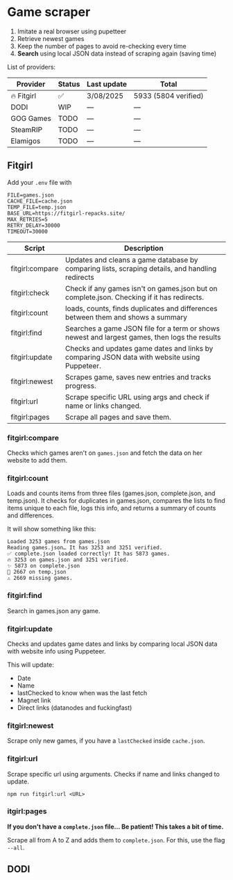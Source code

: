 # Game scraper

1. Imitate a real browser using pupetteer
2. Retrieve newest games
3. Keep the number of pages to avoid re-checking every time
4. **Search** using local JSON data instead of scraping again (saving time)

List of providers:

| Provider   | Status | Last update | Total                |
| ---------- | ------ | ----------- | -------------------- |
| 🔥 Fitgirl | ✅     | 3/08/2025   | 5933 (5804 verified) |
| DODI       | WIP    | —           | —                    |
| GOG Games  | TODO   | —           | —                    |
| SteamRIP   | TODO   | —           | —                    |
| Elamigos   | TODO   | —           | —                    |

## Fitgirl

Add your `.env` file with

```env
FILE=games.json
CACHE_FILE=cache.json
TEMP_FILE=temp.json
BASE_URL=https://fitgirl-repacks.site/
MAX_RETRIES=5
RETRY_DELAY=30000
TIMEOUT=30000
```

| Script          | Description                                                                                     |
| --------------- | ----------------------------------------------------------------------------------------------- |
| fitgirl:compare | Updates and cleans a game database by comparing lists, scraping details, and handling redirects |
| fitgirl:check   | Check if any games isn't on games.json but on complete.json. Checking if it has redirects.      |
| fitgirl:count   | loads, counts, finds duplicates and differences between them and shows a summary                |
| fitgirl:find    | Searches a game JSON file for a term or shows newest and largest games, then logs the results   |
| fitgirl:update  | Checks and updates game dates and links by comparing JSON data with website using Puppeteer.    |
| fitgirl:newest  | Scrapes game, saves new entries and tracks progress.                                            |
| fitgirl:url     | Scrape specific URL using args and check if name or links changed.                              |
| fitgirl:pages   | Scrape all pages and save them.                                                                 |

### fitgirl:compare

Checks which games aren't on `games.json` and fetch the data on her website to add them.

### fitgirl:count

Loads and counts items from three files (games.json, complete.json, and temp.json). It checks for duplicates in games.json, compares the lists to find items unique to each file, logs this info, and returns a summary of counts and differences.

It will show something like this:

```
Loaded 3253 games from games.json
Reading games.json… It has 3253 and 3251 verified.
✅ complete.json loaded correctly! It has 5873 games.
🔥 3253 on games.json and 3251 verified.
✨ 5873 on complete.json
📝 2667 on temp.json
⚠️ 2669 missing games.
```

### fitgirl:find

Search in games.json any game.

### fitgirl:update

Checks and updates game dates and links by comparing local JSON data with website info using Puppeteer.

This will update:

-   Date
-   Name
-   lastChecked to know when was the last fetch
-   Magnet link
-   Direct links (datanodes and fuckingfast)

### fitgirl:newest

Scrape only new games, if you have a `lastChecked` inside `cache.json`.

### fitgirl:url

Scrape specific url using arguments. Checks if name and links changed to update.

`npm run fitgirl:url <URL>`

### itgirl:pages

**If you don't have a `complete.json` file… Be patient! This takes a bit of time.**

Scrape all from A to Z and adds them to `complete.json`. For this, use the flag `--all`.

## DODI
